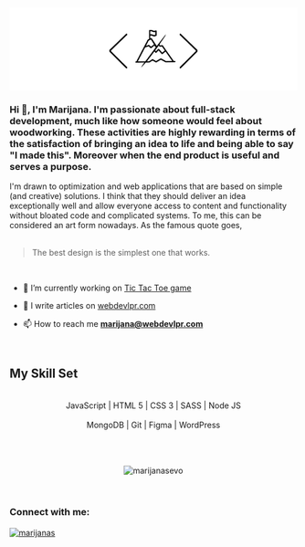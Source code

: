 <p align="center"><img align="center" src="./webdevlpr-logo.png"></p>



<h3>Hi 👋, I'm Marijana. I'm passionate about <b>full-stack development</b>, much like how someone would feel about woodworking. These activities are highly rewarding in terms of the satisfaction of bringing an idea to life and being able to say "I made this". Moreover when the end product is useful and serves a purpose.</h3>


<div>I'm drawn to optimization and web applications that are based on simple (and creative) solutions. I think that they should deliver an idea exceptionally well and allow everyone access to content and functionality without bloated code and complicated systems. To me, this can be considered an art form nowadays. As the famous quote goes, <br><br>
  <blockquote>The best design is the simplest one that works.</blockquote>
</div>



<br>

- 🔭 I’m currently working on [Tic Tac Toe game](https://github.com/marijanasevo/Tic-Tac-Toe-game)

- 📝 I write articles on [webdevlpr.com](webdevlpr.com)

- 📫 How to reach me **marijana@webdevlpr.com**


<br>

## My Skill Set

<br>
<div align="center" dir="auto">  
<div dir="auto">JavaScript | HTML 5 | CSS 3 | SASS | Node JS</div> 
<br>
<div dir="auto">MongoDB | Git | Figma | WordPress</div>
</div>

<br><br>

<p align="center"><img align="center" src="https://github-readme-streak-stats.herokuapp.com/?user=marijanasevo&" alt="marijanasevo" /></p>

<br>

<h3 align="left">Connect with me:</h3>
<p align="left">
<a href="https://linkedin.com/in/marijanas" target="blank"><img align="center" src="https://raw.githubusercontent.com/rahuldkjain/github-profile-readme-generator/master/src/images/icons/Social/linked-in-alt.svg" alt="marijanas" height="30" width="40" /></a>
</p>
